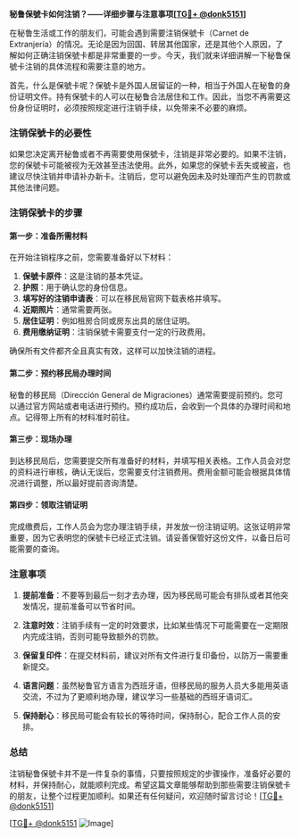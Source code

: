 **秘鲁保號卡如何注销？——详细步骤与注意事项[[TG💪+ @donk5151](https://t.me/s/donk5151)]**

在秘鲁生活或工作的朋友们，可能会遇到需要注销保號卡（Carnet de Extranjería）的情况。无论是因为回国、转居其他国家，还是其他个人原因，了解如何正确注销保號卡都是非常重要的一步。今天，我们就来详细讲解一下秘鲁保號卡注销的具体流程和需要注意的地方。

首先，什么是保號卡呢？保號卡是外国人居留证的一种，相当于外国人在秘鲁的身份证明文件。持有保號卡的人可以在秘鲁合法居住和工作。因此，当您不再需要这份身份证明时，必须按照规定进行注销手续，以免带来不必要的麻烦。

### 注销保號卡的必要性

如果您决定离开秘鲁或者不再需要使用保號卡，注销是非常必要的。如果不注销，您的保號卡可能被视为无效甚至违法使用。此外，如果您的保號卡丢失或被盗，也建议尽快注销并申请补办新卡。注销后，您可以避免因未及时处理而产生的罚款或其他法律问题。

### 注销保號卡的步骤

#### 第一步：准备所需材料
在开始注销程序之前，您需要准备好以下材料：

1. **保號卡原件**：这是注销的基本凭证。
2. **护照**：用于确认您的身份信息。
3. **填写好的注销申请表**：可以在移民局官网下载表格并填写。
4. **近期照片**：通常需要两张。
5. **居住证明**：例如租房合同或房东出具的居住证明。
6. **费用缴纳证明**：注销保號卡需要支付一定的行政费用。

确保所有文件都齐全且真实有效，这样可以加快注销的进程。

#### 第二步：预约移民局办理时间
秘鲁的移民局（Dirección General de Migraciones）通常需要提前预约。您可以通过官方网站或者电话进行预约。预约成功后，会收到一个具体的办理时间和地点。记得带上所有的材料准时前往。

#### 第三步：现场办理
到达移民局后，您需要提交所有准备好的材料，并填写相关表格。工作人员会对您的资料进行审核，确认无误后，您需要支付注销费用。费用金额可能会根据具体情况进行调整，所以最好提前咨询清楚。

#### 第四步：领取注销证明
完成缴费后，工作人员会为您办理注销手续，并发放一份注销证明。这张证明非常重要，因为它表明您的保號卡已经正式注销。请妥善保管好这份文件，以备日后可能需要的查询。

### 注意事项

1. **提前准备**：不要等到最后一刻才去办理，因为移民局可能会有排队或者其他突发情况，提前准备可以节省时间。
   
2. **注意时效**：注销手续有一定的时效要求，比如某些情况下可能需要在一定期限内完成注销，否则可能导致额外的罚款。

3. **保留复印件**：在提交材料前，建议对所有文件进行复印备份，以防万一需要重新提交。

4. **语言问题**：虽然秘鲁官方语言为西班牙语，但移民局的服务人员大多能用英语交流，不过为了更顺利地办理，建议学习一些基础的西班牙语词汇。

5. **保持耐心**：移民局可能会有较长的等待时间，保持耐心，配合工作人员的安排。

### 总结

注销秘鲁保號卡并不是一件复杂的事情，只要按照规定的步骤操作，准备好必要的材料，并保持耐心，就能顺利完成。希望这篇文章能够帮助到那些需要注销保號卡的朋友，让整个过程更加顺利。如果还有任何疑问，欢迎随时留言讨论！[[TG💪+ @donk5151](https://t.me/s/donk5151)]

[[TG💪+ @donk5151](https://t.me/s/donk5151) ![Image](https://i.postimg.cc/rwNCRYN7/Snipaste-2025-04-30-17-27-05.png)]